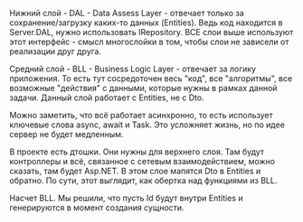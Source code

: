 ﻿Нижний слой - DAL - Data Assess Layer - отвечает только за сохранение/загрузку каких-то данных (Entities). Ведь код находится в Server.DAL, нужно использовать IRepository. ВСЕ слои выше используют этот интерфейс - смысл многослойки в том, чтобы слои не зависели от реализации друг друга.

Средний слой - BLL - Business Logic Layer - отвечает за логику приложения. То есть тут сосредоточен весь "код", все "алгоритмы", все возможные "действия" с данными, которые нужны в рамках данной задачи. Данный слой работает с Entities, не с Dto.

Можно заметить, что всё работает асинхронно, то есть использует ключевые слова async, await и Task. Это усложняет жизнь, но по идее сервер не будет медленным.

В проекте есть дтошки. Они нужны для верхнего слоя. Там будут контроллеры и всё, связанное с сетевым взаимодействием, можно сказать, там будет Asp.NET. В этом слое мапятся Dto в Entities и обратно. По сути, этот выглядит, как обертка над функциями из BLL.

Насчет BLL. Мы решили, что пусть Id будут внутри Entities и генерируются в момент создания сущности.